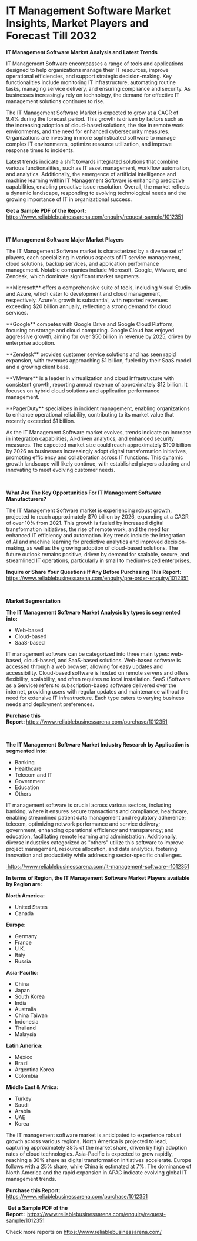 <p><h1>IT Management Software Market Insights, Market Players and Forecast Till 2032</h1></p><p><strong>IT Management Software Market Analysis and Latest Trends</strong></p>
<p><p>IT Management Software encompasses a range of tools and applications designed to help organizations manage their IT resources, improve operational efficiencies, and support strategic decision-making. Key functionalities include monitoring IT infrastructure, automating routine tasks, managing service delivery, and ensuring compliance and security. As businesses increasingly rely on technology, the demand for effective IT management solutions continues to rise.</p><p>The IT Management Software Market is expected to grow at a CAGR of 9.4% during the forecast period. This growth is driven by factors such as the increasing adoption of cloud-based solutions, the rise in remote work environments, and the need for enhanced cybersecurity measures. Organizations are investing in more sophisticated software to manage complex IT environments, optimize resource utilization, and improve response times to incidents. </p><p>Latest trends indicate a shift towards integrated solutions that combine various functionalities, such as IT asset management, workflow automation, and analytics. Additionally, the emergence of artificial intelligence and machine learning within IT Management Software is enhancing predictive capabilities, enabling proactive issue resolution. Overall, the market reflects a dynamic landscape, responding to evolving technological needs and the growing importance of IT in organizational success.</p></p>
<p><strong>Get a Sample PDF of the Report:&nbsp;</strong> <a href="https://www.reliablebusinessarena.com/enquiry/request-sample/1012351?utm_campaign=3163&utm_medium=2&utm_source=Github&utm_content=ia&utm_term=06032025&utm_id=it-management-software">https://www.reliablebusinessarena.com/enquiry/request-sample/1012351</a></p>
<p>&nbsp;</p>
<p><strong>IT Management Software Major Market Players</strong></p>
<p><p>The IT Management Software market is characterized by a diverse set of players, each specializing in various aspects of IT service management, cloud solutions, backup services, and application performance management. Notable companies include Microsoft, Google, VMware, and Zendesk, which dominate significant market segments. </p><p>**Microsoft** offers a comprehensive suite of tools, including Visual Studio and Azure, which cater to development and cloud management, respectively. Azure's growth is substantial, with reported revenues exceeding $20 billion annually, reflecting a strong demand for cloud services.</p><p>**Google** competes with Google Drive and Google Cloud Platform, focusing on storage and cloud computing. Google Cloud has enjoyed aggressive growth, aiming for over $50 billion in revenue by 2025, driven by enterprise adoption.</p><p>**Zendesk** provides customer service solutions and has seen rapid expansion, with revenues approaching $1 billion, fueled by their SaaS model and a growing client base.</p><p>**VMware** is a leader in virtualization and cloud infrastructure with consistent growth, reporting annual revenue of approximately $12 billion. It focuses on hybrid cloud solutions and application performance management.</p><p>**PagerDuty** specializes in incident management, enabling organizations to enhance operational reliability, contributing to its market value that recently exceeded $1 billion.</p><p>As the IT Management Software market evolves, trends indicate an increase in integration capabilities, AI-driven analytics, and enhanced security measures. The expected market size could reach approximately $100 billion by 2026 as businesses increasingly adopt digital transformation initiatives, promoting efficiency and collaboration across IT functions. This dynamic growth landscape will likely continue, with established players adapting and innovating to meet evolving customer needs.</p></p>
<p>&nbsp;</p>
<p><strong>What Are The Key Opportunities For IT Management Software Manufacturers?</strong></p>
<p><p>The IT Management Software market is experiencing robust growth, projected to reach approximately $70 billion by 2026, expanding at a CAGR of over 10% from 2021. This growth is fueled by increased digital transformation initiatives, the rise of remote work, and the need for enhanced IT efficiency and automation. Key trends include the integration of AI and machine learning for predictive analytics and improved decision-making, as well as the growing adoption of cloud-based solutions. The future outlook remains positive, driven by demand for scalable, secure, and streamlined IT operations, particularly in small to medium-sized enterprises.</p></p>
<p><strong>Inquire or Share Your Questions If Any Before Purchasing This Report:</strong> <a href="https://www.reliablebusinessarena.com/enquiry/pre-order-enquiry/1012351?utm_campaign=3163&utm_medium=2&utm_source=Github&utm_content=ia&utm_term=06032025&utm_id=it-management-software">https://www.reliablebusinessarena.com/enquiry/pre-order-enquiry/1012351</a></p>
<p>&nbsp;</p>
<p><strong>Market Segmentation</strong></p>
<p><strong>The IT Management Software Market Analysis by types is segmented into:</strong></p>
<p><ul><li>Web-based</li><li>Cloud-based</li><li>SaaS-based</li></ul></p>
<p><p>IT management software can be categorized into three main types: web-based, cloud-based, and SaaS-based solutions. Web-based software is accessed through a web browser, allowing for easy updates and accessibility. Cloud-based software is hosted on remote servers and offers flexibility, scalability, and often requires no local installation. SaaS (Software as a Service) refers to subscription-based software delivered over the internet, providing users with regular updates and maintenance without the need for extensive IT infrastructure. Each type caters to varying business needs and deployment preferences.</p></p>
<p><strong>Purchase this Report:&nbsp;</strong><a href="https://www.reliablebusinessarena.com/purchase/1012351?utm_campaign=3163&utm_medium=2&utm_source=Github&utm_content=ia&utm_term=06032025&utm_id=it-management-software">https://www.reliablebusinessarena.com/purchase/1012351</a></p>
<p>&nbsp;</p>
<p><strong>The IT Management Software Market Industry Research by Application is segmented into:</strong></p>
<p><ul><li>Banking</li><li>Healthcare</li><li>Telecom and IT</li><li>Government</li><li>Education</li><li>Others</li></ul></p>
<p><p>IT management software is crucial across various sectors, including banking, where it ensures secure transactions and compliance; healthcare, enabling streamlined patient data management and regulatory adherence; telecom, optimizing network performance and service delivery; government, enhancing operational efficiency and transparency; and education, facilitating remote learning and administration. Additionally, diverse industries categorized as "others" utilize this software to improve project management, resource allocation, and data analytics, fostering innovation and productivity while addressing sector-specific challenges.</p></p>
<p><a href="https://www.reliablebusinessarena.com/it-management-software-r1012351?utm_campaign=3163&utm_medium=2&utm_source=Github&utm_content=ia&utm_term=06032025&utm_id=it-management-software">&nbsp;https://www.reliablebusinessarena.com/it-management-software-r1012351</a></p>
<p><strong>In terms of Region, the IT Management Software Market Players available by Region are:</strong></p>
<p>
    <p> <strong> North America: </strong>
        <ul>
            <li>United States</li>
            <li>Canada</li>
        </ul>
        </p> 
    <p> <strong> Europe: </strong>
        <ul>
            <li>Germany</li>
            <li>France</li>
            <li>U.K.</li>
            <li>Italy</li>
            <li>Russia</li>
        </ul>
        </p> 
    <p> <strong> Asia-Pacific: </strong>
        <ul>
            <li>China</li>
            <li>Japan</li>
            <li>South Korea</li>
            <li>India</li>
            <li>Australia</li>
            <li>China Taiwan</li>
            <li>Indonesia</li>
            <li>Thailand</li>
            <li>Malaysia</li>
        </ul>
        </p> 
    <p> <strong> Latin America: </strong>
        <ul>
            <li>Mexico</li>
            <li>Brazil</li>
            <li>Argentina Korea</li>
            <li>Colombia</li>
        </ul>
        </p> 
    <p> <strong> Middle East & Africa: </strong>
        <ul>
            <li>Turkey</li>
            <li>Saudi</li>
            <li>Arabia</li>
            <li>UAE</li>
            <li>Korea</li>
        </ul>
    </p>
    </p>
<p><p>The IT management software market is anticipated to experience robust growth across various regions. North America is projected to lead, capturing approximately 38% of the market share, driven by high adoption rates of cloud technologies. Asia-Pacific is expected to grow rapidly, reaching a 30% share as digital transformation initiatives accelerate. Europe follows with a 25% share, while China is estimated at 7%. The dominance of North America and the rapid expansion in APAC indicate evolving global IT management trends.</p></p>
<p><strong>Purchase this Report: </strong><a href="https://www.reliablebusinessarena.com/purchase/1012351?utm_campaign=3163&utm_medium=2&utm_source=Github&utm_content=ia&utm_term=06032025&utm_id=it-management-software">https://www.reliablebusinessarena.com/purchase/1012351</a></p>
<p>&nbsp;<strong>Get a Sample PDF of the Report:&nbsp;&nbsp;</strong><a href="https://www.reliablebusinessarena.com/enquiry/request-sample/1012351?utm_campaign=3163&utm_medium=2&utm_source=Github&utm_content=ia&utm_term=06032025&utm_id=it-management-software">https://www.reliablebusinessarena.com/enquiry/request-sample/1012351</a></p>
<p><strong></strong></p>
<p>Check more reports on <a href="https://www.reliablebusinessarena.com/?utm_campaign=3163&utm_medium=2&utm_source=Github&utm_content=ia&utm_term=06032025&utm_id=it-management-software">https://www.reliablebusinessarena.com/</a></p>